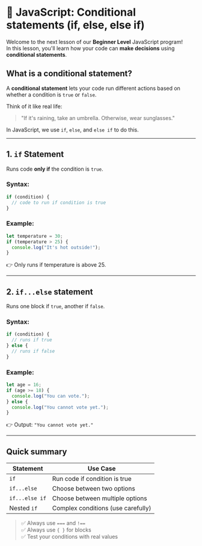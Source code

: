 # 🔀 JavaScript: Conditional statements (if, else, else if)

Welcome to the next lesson of our **Beginner Level** JavaScript program!  
In this lesson, you'll learn how your code can **make decisions** using **conditional statements**.

## What is a conditional statement?

A **conditional statement** lets your code run different actions based on whether a condition is `true` or `false`.

Think of it like real life:
> "If it's raining, take an umbrella. Otherwise, wear sunglasses."

In JavaScript, we use `if`, `else`, and `else if` to do this.

---

## 1. `if` Statement

Runs code **only if** the condition is `true`.

### Syntax:
```javascript
if (condition) {
  // code to run if condition is true
}
```  


### Example:
```javascript
let temperature = 30;
if (temperature > 25) {
  console.log("It's hot outside!");
}
```  



👉 Only runs if temperature is above 25.

---

## 2. `if...else` statement

Runs one block if `true`, another if `false`.

### Syntax:
```javascript
if (condition) {
  // runs if true
} else {
  // runs if false
}
``` 


### Example:
```javascript
let age = 16;
if (age >= 18) {
  console.log("You can vote.");
} else {
  console.log("You cannot vote yet.");
}
``` 


👉 Output: `"You cannot vote yet."`

---




## Quick summary

| Statement       | Use Case                                      |
|----------------|-----------------------------------------------|
| `if`           | Run code if condition is true                 |
| `if...else`    | Choose between two options                    |
| `if...else if` | Choose between multiple options               |
| Nested `if`    | Complex conditions (use carefully)            |

> ✅ Always use `===` and `!==`  
> ✅ Always use `{ }` for blocks  
> ✅ Test your conditions with real values